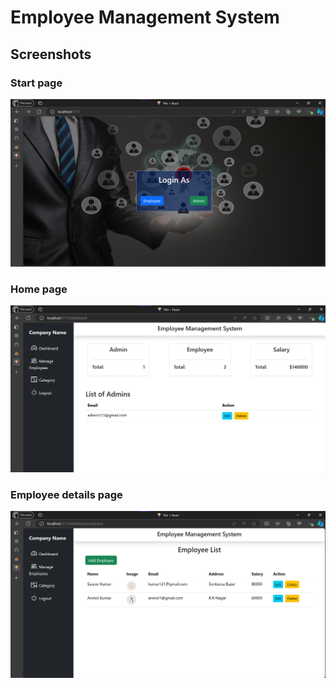 # Employee Management System

## Screenshots

### Start page

![start page](ss/emp1.png)

### Home page

![Home page](ss/emp2.png)

### Employee details page

![Employee deatails page](ss/emp3.png)
